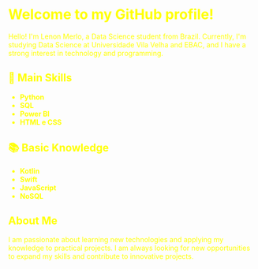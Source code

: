 <!-- HTML com estilo CSS -->
<div style="animation: fadeIn 2s ease; color: yellow;">
  <h1>Welcome to my GitHub profile!</h1>
  <p>Hello! I'm Lenon Merlo, a Data Science student from Brazil. Currently, I'm studying Data Science at Universidade Vila Velha and EBAC, and I have a strong interest in technology and programming.</p>
  
  <h2>🌟 Main Skills</h2>
  <ul>
    <li><strong>Python</strong></li>
    <li><strong>SQL</strong></li>
    <li><strong>Power BI</strong></li>
    <li><strong>HTML e CSS</strong></li>
  </ul>

  <h2>📚 Basic Knowledge</h2>
  <ul>
    <li><strong>Kotlin</strong></li>
    <li><strong>Swift</strong></li>
    <li><strong>JavaScript</strong></li>
    <li><strong>NoSQL</strong></li>
  </ul>

  <h2>About Me</h2>
  <p>I am passionate about learning new technologies and applying my knowledge to practical projects. I am always looking for new opportunities to expand my skills and contribute to innovative projects.</p>
</div>


